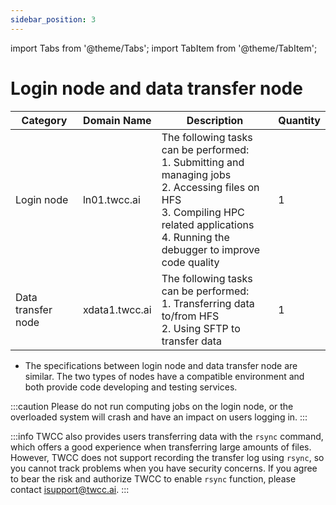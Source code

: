 ```yaml
---
sidebar_position: 3
---
```


import Tabs from '@theme/Tabs';
import TabItem from '@theme/TabItem';

# Login node and data transfer node

| Category | Domain Name | Description | Quantity |
| -------- | -------- | -------- | -------- |
| Login node     | ln01.twcc.ai     | The following tasks can be performed:<br/>1. Submitting and managing jobs<br/>2. Accessing files on HFS<br/>3. Compiling HPC related applications<br/>4. Running the debugger to improve code quality    |1   |
| Data transfer node     | xdata1.twcc.ai     | The following tasks can be performed:<br/>1. Transferring data to/from HFS<br/>2. Using SFTP to transfer data  |1    |


- The specifications between login node and data transfer node are similar. The two types of nodes have a compatible environment and both provide code developing and testing services.

:::caution
Please do not run computing jobs on the login node, or the overloaded system will crash and have an impact on users logging in.
:::

:::info
TWCC also provides users transferring data with the `rsync` command, which offers a good experience when transferring large amounts of files. However, TWCC does not support recording the transfer log using `rsync`, so you cannot track problems when you have security concerns. If you agree to bear the risk and authorize TWCC to enable `rsync` function, please contact <ins><a href="isupport@twcc.ai"></a>isupport@twcc.ai</ins>.
:::


